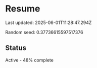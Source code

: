 # Resume

Last updated: 2025-06-01T11:28:47.294Z

Random seed: 0.37736615597517376

## Status

Active - 48% complete